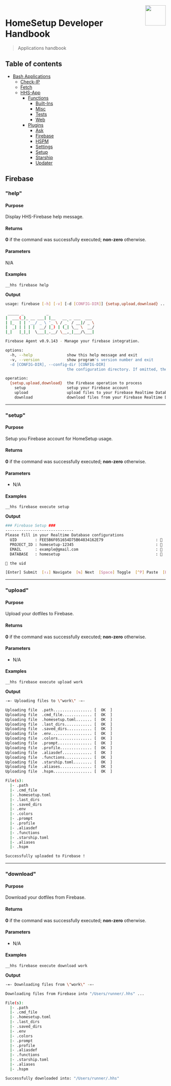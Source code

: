 <img src="https://iili.io/HvtxC1S.png" width="64" height="64" align="right" />

# HomeSetup Developer Handbook
>
> Applications handbook

## Table of contents

<!-- toc -->

- [Bash Applications](../../../../applications.md)
  - [Check-IP](../../check-ip.md#check-ip)
  - [Fetch](../../fetch.md#fetch)
  - [HHS-App](../../hhs-app.md#homesetup-application)
    - [Functions](../../hhs-app.md#functions)
      - [Built-Ins](../functions/built-ins.md)
      - [Misc](../functions/misc.md)
      - [Tests](../functions/tests.md)
      - [Web](../functions/web.md)
    - [Plugins](../../hhs-app.md#plug-ins)
      - [Ask](ask.md)
      - [Firebase](firebase.md)
      - [HSPM](hspm.md)
      - [Settings](settings.md)
      - [Setup](setup.md)
      - [Starship](starship.md)
      - [Updater](updater.md)

<!-- tocstop -->

## Firebase

### "help"

#### **Purpose**

Display HHS-Firebase help message.

#### **Returns**

**0** if the command was successfully executed; **non-zero** otherwise.

#### **Parameters**

N/A

#### **Examples**

`__hhs firebase help`

**Output**

```bash
usage: firebase [-h] [-v] [-d [CONFIG-DIR]] {setup,upload,download} ...

 _____ _          _
|  ___(_)_ __ ___| |__   __ _ ___  ___
| |_  | | '__/ _ \ '_ \ / _` / __|/ _ \
|  _| | | | |  __/ |_) | (_| \__ \  __/
|_|   |_|_|  \___|_.__/ \__,_|___/\___|

Firebase Agent v0.9.143 - Manage your firebase integration.

options:
  -h, --help               show this help message and exit
  -v, --version            show program's version number and exit
  -d [CONFIG-DIR], --config-dir [CONFIG-DIR]
                           the configuration directory. If omitted, the User's home will be used.

operation:
  {setup,upload,download}  the Firebase operation to process
    setup                  setup your Firebase account
    upload                 upload files to your Firebase Realtime Database
    download               download files from your Firebase Realtime Database
```

------

### "setup"

#### **Purpose**

Setup you Firebase account for HomeSetup usage.

#### **Returns**

**0** if the command was successfully executed; **non-zero** otherwise.

#### **Parameters**

  - N/A

#### **Examples**

`__hhs firebase execute setup`

**Output**

```bash
### Firebase Setup ###
------------------------------
Please fill in your Realtime Database configurations
  UID        : FEE5B6F051654D75B64834162E79                       :   28/28
  PROJECT_ID : homesetup-12345                                    :   15/50
  EMAIL      : example@gmail.com                                  :   17/50
  DATABASE   : homesetup                                          :    9/50

 the uid

[Enter] Submit  [↑↓] Navigate  [↹] Next  [Space] Toggle  [^P] Paste  [Esc] Quit
```

------

### "upload"

#### **Purpose**

Upload your dotfiles to Firebase.

#### **Returns**

**0** if the command was successfully executed; **non-zero** otherwise.

#### **Parameters**

  - N/A

#### **Examples**

`__hhs firebase execute upload work`

**Output**

```bash
-=- Uploading files to \"work\" -=-

Uploading file  .path................. [  OK  ]
Uploading file  .cmd_file............. [  OK  ]
Uploading file  .homesetup.toml....... [  OK  ]
Uploading file  .last_dirs............ [  OK  ]
Uploading file  .saved_dirs........... [  OK  ]
Uploading file  .env.................. [  OK  ]
Uploading file  .colors............... [  OK  ]
Uploading file  .prompt............... [  OK  ]
Uploading file  .profile.............. [  OK  ]
Uploading file  .aliasdef............. [  OK  ]
Uploading file  .functions............ [  OK  ]
Uploading file  .starship.toml........ [  OK  ]
Uploading file  .aliases.............. [  OK  ]
Uploading file  .hspm................. [  OK  ]

File(s):
  |- .path
  |- .cmd_file
  |- .homesetup.toml
  |- .last_dirs
  |- .saved_dirs
  |- .env
  |- .colors
  |- .prompt
  |- .profile
  |- .aliasdef
  |- .functions
  |- .starship.toml
  |- .aliases
  |- .hspm

Successfully uploaded to Firebase !
```

------

### "download"

#### **Purpose**

Download your dotfiles from Firebase.

#### **Returns**

**0** if the command was successfully executed; **non-zero** otherwise.

#### **Parameters**

  - N/A

#### **Examples**

`__hhs firebase execute download work`

**Output**

```bash
-=- Downloading files from \"work\" -=-

Downloading files from Firebase into "/Users/runner/.hhs" ...

File(s):
  |- .path
  |- .cmd_file
  |- .homesetup.toml
  |- .last_dirs
  |- .saved_dirs
  |- .env
  |- .colors
  |- .prompt
  |- .profile
  |- .aliasdef
  |- .functions
  |- .starship.toml
  |- .aliases
  |- .hspm

Successfully downloaded into: "/Users/runner/.hhs"
```
